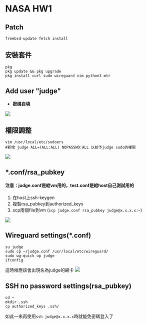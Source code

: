 # NASA HW1


## Patch
  ```shell!
  freebsd-update fetch install
  ```
  
## 安裝套件
  ```shell!
  pkg
  pkg update && pkg upgrade
  pkg install curl sudo wireguard vim python3 mtr
  ```
  
## Add user "judge"
- <b>密碼自填</b>

![](https://i.imgur.com/2cU2N73.png)

## 權限調整
  ```shell!
  vim /usr/local/etc/sudoers
  #新增 judge ALL=(ALL:ALL) NOPASSWD:ALL 以給予judge sudo的權限
  ```
![](https://i.imgur.com/Ko6wHpT.png)

## \*.conf/rsa_pubkey
#### 注意：judge.conf是給vm用的，test.conf是給host自己測試用的
1. 在host上ssh-keygen
2. 複製rsa_pubkey到authorized_keys
3. scp兩個file到vm (```scp judge.conf rsa_pubkey judge@x.x.x.x:~```)

![](https://i.imgur.com/kuopSIW.png)



## Wireguard settings(\*.conf)
  ```shell!
  su judge
  sudo cp ~/judge.conf /usr/local/etc/wireguard/
  sudo wg-quick up judge
  ifconfig
  ```
  這時候應該會出現名為judge的網卡
  ![](https://i.imgur.com/e6zXUOC.png)

## SSH no password settings(rsa_pubkey)
  ```shell!
  cd ~
  mkdir .ssh
  cp authorized_keys .ssh/
  ```
  如此一來再使用```ssh judge@x.x.x.x```時就能免密碼登入了
